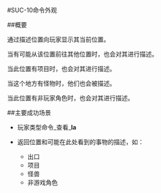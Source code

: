 #SUC-10命令外观

##概要

通过描述位置向玩家显示其当前位置。

当有可能从该位置前往其他位置时，也会对其进行描述。

当此位置有项目时，也会对其进行描述。

当这个地方有怪物时，他们也会被描述。

当此位置有非玩家角色时，也会对其进行描述。

##主要成功场景

- 玩家类型命令_查看_**la**

- 返回位置和可能在此处看到的事物的描述，如：
    - 出口
    - 项目
    - 怪兽
    - 非游戏角色
